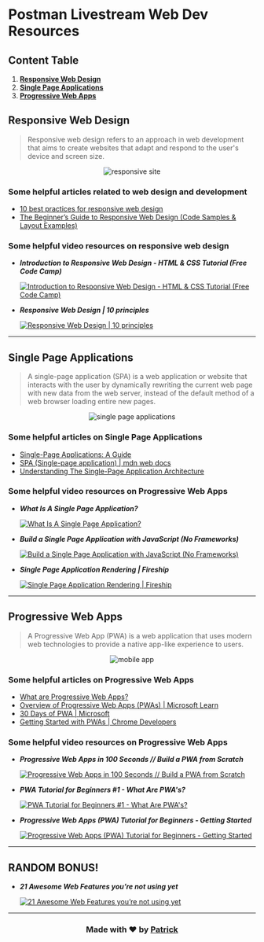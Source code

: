 # **Postman Livestream Web Dev Resources**

## Content Table

1. [**Responsive Web Design**](#responsive-web-design)
1. [**Single Page Applications**](#single-page-applications)
1. [**Progressive Web Apps**](#progressive-web-apps)

## **Responsive Web Design**
> Responsive web design refers to an approach in web development that aims to create websites that adapt and respond to the user's device and screen size. 

<p align="center">
    <img src="https://cdn.pixabay.com/photo/2018/05/04/20/01/website-3374825_640.jpg" alt="responsive site" />
</p>

### Some helpful articles related to web design and development
- [10 best practices for responsive web design](https://webflow.com/blog/responsive-web-design-tricks-and-tips)
- [The Beginner’s Guide to Responsive Web Design (Code Samples & Layout Examples)](https://kinsta.com/blog/responsive-web-design/)

### Some helpful video resources on responsive web design
- ***Introduction to Responsive Web Design - HTML & CSS Tutorial (Free Code Camp)***
    
    [![Introduction to Responsive Web Design - HTML & CSS Tutorial (Free Code Camp)](https://i.ytimg.com/vi/srvUrASNj0s/mqdefault.jpg)](https://youtu.be/srvUrASNj0s)

- ***Responsive Web Design | 10 principles***
    
    [![Responsive Web Design | 10 principles](https://i.ytimg.com/vi/zF6VSky4SIc/mqdefault.jpg)](https://youtu.be/zF6VSky4SIc)

---

<h2 style="font-weight: bold" id="single-page-applications">
    Single Page Applications
</h2>

> A single-page application (SPA) is a web application or website that interacts with the user by dynamically rewriting the current web page with new data from the web server, instead of the default method of a web browser loading entire new pages.

<p align="center">
    <img src="https://external-content.duckduckgo.com/iu/?u=https%3A%2F%2Ftse2.mm.bing.net%2Fth%3Fid%3DOIP.pmY3Tn9FP6H897zs2XdPmQHaD-%26pid%3DApi&f=1&ipt=4f5c87dbf67d6e00b5f7beab6c3162fb789a838c7972eeaccbcaac53537c7754&ipo=images" alt="single page applications" />
</p>



### Some helpful articles on Single Page Applications
- [Single-Page Applications: A Guide](https://www.skillreactor.io/blog/single-page-applications-a-comprehensive-guide/)
- [SPA (Single-page application) | mdn web docs](https://developer.mozilla.org/en-US/docs/Glossary/SPA)
- [Understanding The Single-Page Application Architecture](https://www.ramotion.com/blog/single-page-application-architecture/)


### Some helpful video resources on Progressive Web Apps
- ***What Is A Single Page Application?***

    [![What Is A Single Page Application?](https://i.ytimg.com/vi/xfGciVdbktI/mqdefault.jpg)](https://youtu.be/xfGciVdbktI)

- ***Build a Single Page Application with JavaScript (No Frameworks)***

    [![Build a Single Page Application with JavaScript (No Frameworks)](https://i.ytimg.com/vi/6BozpmSjk-Y/mqdefault.jpg)](https://youtu.be/6BozpmSjk-Y)

- ***Single Page Application Rendering | Fireship***

    [![Single Page Application Rendering | Fireship](https://i.ytimg.com/vi/Dkx5ydvtpCA/mqdefault.jpg)](https://youtu.be/Dkx5ydvtpCA?t=110)

---

<h2 style="font-weight: bold" id="progressive-web-apps">
    Progressive Web Apps
</h2>

> A Progressive Web App (PWA) is a web application that uses modern web technologies to provide a native app-like experience to users.

<p align="center">
    <img src="https://cdn.pixabay.com/photo/2017/01/29/13/21/mobile-devices-2017982_640.png" alt="mobile app" />
</p>

### Some helpful articles on Progressive Web Apps
- [What are Progressive Web Apps?](https://web.dev/what-are-pwas/)
- [Overview of Progressive Web Apps (PWAs) | Microsoft Learn](https://learn.microsoft.com/en-us/microsoft-edge/progressive-web-apps-chromium/)
- [30 Days of PWA | Microsoft](https://microsoft.github.io/win-student-devs/#/30DaysOfPWA/README)
- [Getting Started with PWAs | Chrome Developers](https://developer.chrome.com/blog/getting-started-pwa/)

### Some helpful video resources on Progressive Web Apps
- ***Progressive Web Apps in 100 Seconds // Build a PWA from Scratch***

    [![Progressive Web Apps in 100 Seconds // Build a PWA from Scratch](https://i.ytimg.com/vi/sFsRylCQblw/mqdefault.jpg)](https://youtu.be/sFsRylCQblw)

- ***PWA Tutorial for Beginners #1 - What Are PWA's?***

    [![PWA Tutorial for Beginners #1 - What Are PWA's?](https://i.ytimg.com/vi/4XT23X0Fjfk/mqdefault.jpg)](https://youtu.be/4XT23X0Fjfk)

- ***Progressive Web Apps (PWA) Tutorial for Beginners - Getting Started***

    [![Progressive Web Apps (PWA) Tutorial for Beginners - Getting Started](https://i.ytimg.com/vi/dap6yIe1uK4/mqdefault.jpg)](https://youtu.be/dap6yIe1uK4)

---
## **RANDOM BONUS!**
- ***21 Awesome Web Features you’re not using yet***

    [![21 Awesome Web Features you’re not using yet](https://i.ytimg.com/vi/q1fsBWLpYW4/mqdefault.jpg)](https://youtu.be/q1fsBWLpYW4)
---
<h3 align="center">
    Made with ❤ by <a href="https://github.com/grand-rick001">Patrick</a>
</h3>